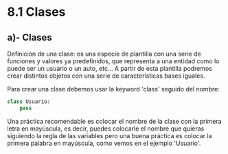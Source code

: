 # **8.1 Clases**

## **a)- Clases**
Definición de una clase: es una especie de plantilla con una serie de funciones y valores ya predefinidos, que representa a una entidad como lo puede ser un usuario o un auto, etc… A partir de esta plantilla podremos crear distintos objetos con una serie de características bases iguales.

Para crear una clase debemos usar la keyword 'class' seguido del nombre:
```python
class Usuario:
    pass
```
Una práctica recomendable es colocar el nombre de la clase con la primera letra en mayúscula, es decir, puedes colocarle el nombre que quieras siguiendo la regla de las variables pero una buena práctica es colocar la primera palabra en mayúscula, como vemos en el ejemplo 'Usuario'.